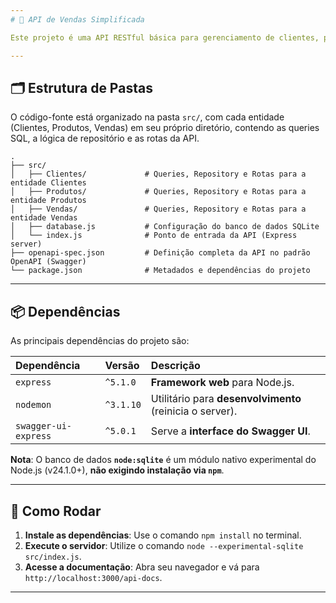```yaml
---
# 🚀 API de Vendas Simplificada

Este projeto é uma API RESTful básica para gerenciamento de clientes, produtos e vendas. Desenvolvida com **Node.js** e **Express**, utiliza o módulo nativo experimental **`node:sqlite`** para o banco de dados. A API é modular, com funcionalidades organizadas por entidade, e possui **documentação interativa via Swagger UI**.

---
```


## 🗂️ Estrutura de Pastas

O código-fonte está organizado na pasta `src/`, com cada entidade (Clientes, Produtos, Vendas) em seu próprio diretório, contendo as queries SQL, a lógica de repositório e as rotas da API.

```
.
├── src/
│   ├── Clientes/             # Queries, Repository e Rotas para a entidade Clientes
│   ├── Produtos/             # Queries, Repository e Rotas para a entidade Produtos
│   ├── Vendas/               # Queries, Repository e Rotas para a entidade Vendas
│   ├── database.js           # Configuração do banco de dados SQLite
│   └── index.js              # Ponto de entrada da API (Express server)
├── openapi-spec.json         # Definição completa da API no padrão OpenAPI (Swagger)
└── package.json              # Metadados e dependências do projeto
```

---

## 📦 Dependências

As principais dependências do projeto são:

| Dependência        | Versão    | Descrição                                         |
| :----------------- | :-------- | :------------------------------------------------ |
| `express`          | `^5.1.0`  | **Framework web** para Node.js.                       |
| `nodemon`          | `^3.1.10` | Utilitário para **desenvolvimento** (reinicia o server).|
| `swagger-ui-express`| `^5.0.1`  | Serve a **interface do Swagger UI**.                 |

**Nota**: O banco de dados **`node:sqlite`** é um módulo nativo experimental do Node.js (v24.1.0+), **não exigindo instalação via `npm`**.

---

## 🚀 Como Rodar

1.  **Instale as dependências**: Use o comando `npm install` no terminal.
2.  **Execute o servidor**: Utilize o comando `node --experimental-sqlite src/index.js`.
3.  **Acesse a documentação**: Abra seu navegador e vá para `http://localhost:3000/api-docs`.

---